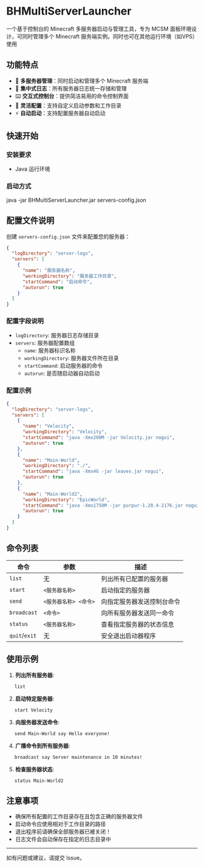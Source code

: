 # BHMultiServerLauncher

一个基于控制台的 Minecraft 多服务器启动与管理工具，专为 MCSM 面板环境设计，可同时管理多个 Minecraft 服务端实例。同时也可在其他运行环境（如VPS）使用

## 功能特点

- 🚀 **多服务器管理**：同时启动和管理多个 Minecraft 服务端
- 📝 **集中式日志**：所有服务器日志统一存储和管理
- ⌨️ **交互式控制台**：提供简洁易用的命令控制界面
- 🔧 **灵活配置**：支持自定义启动参数和工作目录
- ⚡ **自动启动**：支持配置服务器自动启动

## 快速开始

### 安装要求

- Java 运行环境

### 启动方式

java -jar BHMultiServerLauncher.jar servers-config.json

## 配置文件说明

创建 `servers-config.json` 文件来配置您的服务器：

```json
{
  "logDirectory": "server-logs",
  "servers": [
    {
      "name": "服务器名称",
      "workingDirectory": "服务器工作目录",
      "startCommand": "启动命令",
      "autorun": true
    }
  ]
}
```

### 配置字段说明

- `logDirectory`: 服务器日志存储目录
- `servers`: 服务器配置数组
  - `name`: 服务器标识名称
  - `workingDirectory`: 服务器文件所在目录
  - `startCommand`: 启动服务器的命令
  - `autorun`: 是否随启动器自动启动

### 配置示例

```json
{
  "logDirectory": "server-logs",
  "servers": [
    {
      "name": "Velocity",
      "workingDirectory": "Velocity",
      "startCommand": "java -Xmx200M -jar Velocity.jar nogui",
      "autorun": true
    },
    {
      "name": "Main-World",
      "workingDirectory": "./",
      "startCommand": "java -Xmx4G -jar leaves.jar nogui",
      "autorun": true
    },
    {
      "name": "Main-World2",
      "workingDirectory": "EpicWorld",
      "startCommand": "java -Xmx1750M -jar purpur-1.20.4-2176.jar nogui",
      "autorun": true
    }
  ]
}
```

## 命令列表

| 命令 | 参数 | 描述 |
|------|------|------|
| `list` | 无 | 列出所有已配置的服务器 |
| `start` | `<服务器名称>` | 启动指定的服务器 |
| `send` | `<服务器名称> <命令>` | 向指定服务器发送控制台命令 |
| `broadcast` | `<命令>` | 向所有服务器发送同一命令 |
| `status` | `<服务器名称>` | 查看指定服务器的状态信息 |
| `quit`/`exit` | 无 | 安全退出启动器程序 |

## 使用示例

1. **列出所有服务器**:
```
   list
```

2. **启动特定服务器**:
```
   start Velocity
```

3. **向服务器发送命令**:
```
   send Main-World say Hello everyone!
```

4. **广播命令到所有服务器**:
```
   broadcast say Server maintenance in 10 minutes!
```

5. **检查服务器状态**:
```
   status Main-World2
```

## 注意事项

- 确保所有配置的工作目录存在且包含正确的服务器文件
- 启动命令应使用相对于工作目录的路径
- 退出程序前请确保全部服务器已被关闭！
- 日志文件会自动保存在指定的日志目录中

---

如有问题或建议，请提交 Issue。
